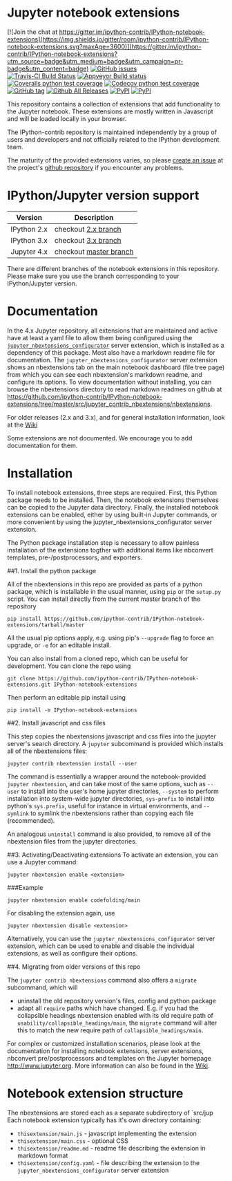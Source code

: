 Jupyter notebook extensions
===========================

[![Join the chat at https://gitter.im/ipython-contrib/IPython-notebook-extensions](https://img.shields.io/gitter/room/ipython-contrib/IPython-notebook-extensions.svg?maxAge=3600)](https://gitter.im/ipython-contrib/IPython-notebook-extensions?utm_source=badge&utm_medium=badge&utm_campaign=pr-badge&utm_content=badge) [![GitHub issues](https://img.shields.io/github/issues/ipython-contrib/IPython-notebook-extensions.svg?maxAge=3600)](https://github.com/ipython-contrib/IPython-notebook-extensions/issues)
<br/>
[![Travis-CI Build Status](https://img.shields.io/travis/ipython-contrib/IPython-notebook-extensions.svg?maxAge=3600&label=Travis)](https://travis-ci.org/ipython-contrib/IPython-notebook-extensions) [![Appveyor Build status](https://img.shields.io/appveyor/ci/jcb91/ipython-notebook-extensions-ynb9f.svg?maxAge=3600&label=Appveyor)](https://ci.appveyor.com/project/jcb91/ipython-notebook-extensions-ynb9f) [![Coveralls python test coverage](https://img.shields.io/coveralls/ipython-contrib/IPython-notebook-extensions/master.svg?maxAge=3600&label=Coveralls)](https://coveralls.io/github/ipython-contrib/IPython-notebook-extensions) [![Codecov python test coverage](https://img.shields.io/codecov/c/github/ipython-contrib/IPython-notebook-extensions/master.svg?maxAge=3600&label=Codecov)](https://codecov.io/gh/ipython-contrib/IPython-notebook-extensions)
<br/>
[![GitHub tag](https://img.shields.io/github/tag/ipython-contrib/IPython-notebook-extensions.svg?maxAge=3600)](https://github.com/ipython-contrib/IPython-notebook-extensions) [![Github All Releases](https://img.shields.io/github/downloads/ipython-contrib/IPython-notebook-extensions/total.svg?maxAge=3600)](https://github.com/ipython-contrib/IPython-notebook-extensions) [![PyPI](https://img.shields.io/pypi/v/jupyter_contrib_nbextensions.svg?maxAge=3600)](https://pypi.python.org/pypi/jupyter_contrib_nbextensions) [![PyPI](https://img.shields.io/pypi/dm/jupyter_contrib_nbextensions.svg?maxAge=3600)](https://pypi.python.org/pypi/jupyter_contrib_nbextensions)

This repository contains a collection of extensions that add functionality to the Jupyter notebook.
These extensions are mostly written in Javascript and will be loaded locally in
your browser.

The IPython-contrib repository is maintained independently by a group of users and developers and not officially related
 to the IPython development team.

The maturity of the provided extensions varies, so please
[create an issue](https://github.com/ipython-contrib/IPython-notebook-extensions/issues/new)
at the project's
[github repository](https://github.com/ipython-contrib/IPython-notebook-extensions)
if you encounter any problems.


IPython/Jupyter version support
===============================

| Version     | Description                                                                                    |
|-------------|------------------------------------------------------------------------------------------------|
| IPython 2.x | checkout [2.x branch](https://github.com/ipython-contrib/IPython-notebook-extensions/tree/2.x) |
| IPython 3.x | checkout [3.x branch](https://github.com/ipython-contrib/IPython-notebook-extensions/tree/3.x) |
| Jupyter 4.x | checkout [master branch](https://github.com/ipython-contrib/IPython-notebook-extensions/)      |

There are different branches of the notebook extensions in this repository.
Please make sure you use the branch corresponding to your IPython/Jupyter version.


Documentation
=============

In the 4.x Jupyter repository, all extensions that are maintained and active
have at least a  yaml file to allow them being configured using the
[`jupyter_nbextensions_configurator`](https://github.com/Jupyter-contrib/jupyter_nbextensions_configurator)
server extension, which is installed as a dependency of this package.
Most also have a markdown readme file for documentation.
The `jupyter_nbextensions_configurator` server extension shows an nbextensions
tab on the main notebook dashboard (file tree page) from which you can see each
nbextension's markdown readme, and configure its options.
To view documentation without installing, you can browse the nbextensions
directory to read markdown readmes on github at
https://github.com/ipython-contrib/IPython-notebook-extensions/tree/master/src/jupyter_contrib_nbextensions/nbextensions.

For older releases (2.x and 3.x), and for general installation information, look at the [Wiki](https://github.com/ipython-contrib/IPython-notebook-extensions/wiki)

Some extensions are not documented. We encourage you to add documentation for them.


Installation
============

To install notebook extensions, three steps are required. First, this Python package needs to be installed. 
Then, the notebook extensions themselves can be copied to the Jupyter data directory.
Finally, the installed notebook extensions can be enabled, either by using built-in Jupyter commands, 
or more convenient by using the jupyter_nbextensions_configurator server extension.

The Python package installation step is necessary to allow painless installation of the extensions togther with 
additional items like nbconvert templates, pre-/postprocessors, and exporters.

##1. Install the python package

All of the nbextensions in this repo are provided as parts of a python package,
which is installable in the usual manner, using `pip` or the `setup.py` script.
You can install directly from the current master branch of the repository

    pip install https://github.com/ipython-contrib/IPython-notebook-extensions/tarball/master

All the usual pip options apply, e.g. using pip's `--upgrade` flag to force an
upgrade, or `-e` for an editable install.

You can also install from a cloned repo, which can be useful for development.
You can clone the repo using

    git clone https://github.com/ipython-contrib/IPython-notebook-extensions.git IPython-notebook-extensions

Then perform an editable pip install using

    pip install -e IPython-notebook-extensions


##2. Install javascript and css files

This step copies the nbextensions javascript and css files into the jupyter
server's search directory. A `jupyter` subcommand is provided which installs
all of the nbextensions files:

    jupyter contrib nbextension install --user

The command is essentially a wrapper around the notebook-provided
`jupyter nbextension`, and can take most of the same options, such as `--user`
to install into the user's home jupyter directories, `--system` to perform
installation into system-wide jupyter directories, `sys-prefix` to install into
python's `sys.prefix`, useful for instance in virtual environments, and
`--symlink` to symlink the nbextensions rather than copying each file
(recommended). 

An analogous `uninstall` command is also provided, to remove all of the
nbextension files from the jupyter directories.


##3. Activating/Deactivating extensions
To activate an extension, you can use a Jupyter command:

    jupyter nbextension enable <extension>

###Example    

    jupyter nbextension enable codefolding/main

For disabling the extension again, use

    jupyter nbextension disable <extension>
     
Alternatively, you can use the `jupyter_nbextensions_configurator` server extension, which can be used to
enable and disable the individual extensions, as well as configure their options. 
    
##4. Migrating from older versions of this repo

The `jupyter contrib nbextensions` command also offers a `migrate` subcommand,
which will

 * uninstall the old repository version's files, config and python package
 * adapt all `require` paths which have changed. E.g. if you had the
    collapsible headings nbextension enabled with its old require path of
    `usability/collapsible_headings/main`, the `migrate` command will alter
    this to match the new require path of `collapsible_headings/main`.

For complex or customized installation scenarios, please look at the
documentation for installing notebook extensions, server extensions, nbconvert
pre/postprocessors and templates on the Jupyter homepage http://www.jupyter.org.
More information can also be found in the
[Wiki](https://github.com/ipython-contrib/IPython-notebook-extensions/wiki).


Notebook extension structure
============================

The nbextensions are stored each as a separate subdirectory of `src/jup Each notebook extension typically has it's own directory containing:
 * `thisextension/main.js` - javascript implementing the extension
 * `thisextension/main.css` - optional CSS
 * `thisextension/readme.md` - readme file describing the extension in markdown format
 * `thisextension/config.yaml` - file describing the extension to the `jupyter_nbextensions_configurator` server extension

